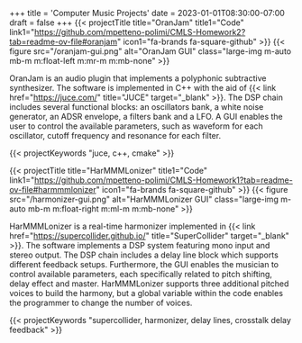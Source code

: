 +++
title = 'Computer Music Projects'
date = 2023-01-01T08:30:00-07:00
draft = false
+++
{{< projectTitle title="OranJam"
title1="Code" link1="https://github.com/mpetteno-polimi/CMLS-Homework2?tab=readme-ov-file#oranjam" icon1="fa-brands fa-square-github" >}}
{{< figure src="/oranjam-gui.png" alt="OranJam GUI" class="large-img m-auto mb-m m:float-left m:mr-m m:mb-none" >}}

OranJam is an audio plugin that implements a polyphonic subtractive synthesizer. The software is implemented in 
C++ with the aid of {{< link href="https://juce.com/" title="JUCE" target="_blank" >}}. The DSP chain includes several 
functional blocks: an oscillators bank, a white noise generator, an ADSR envelope, a filters bank and a LFO. A GUI 
enables the user to control the available parameters, such as waveform for each oscillator, cutoff frequency and 
resonance for each filter.

{{< projectKeywords "juce, c++, cmake" >}}

<div class="m:mb-l clear-both"></div>

{{< projectTitle title="HarMMMLonizer"
title1="Code" link1="https://github.com/mpetteno-polimi/CMLS-Homework1?tab=readme-ov-file#harmmmlonizer" icon1="fa-brands fa-square-github" >}}
{{< figure src="/harmonizer-gui.png" alt="HarMMMLonizer GUI" class="large-img m-auto mb-m m:float-right m:ml-m m:mb-none" >}}

HarMMMLonizer is a real-time harmonizer implemented in 
{{< link href="https://supercollider.github.io/" title="SuperCollider" target="_blank" >}}. The software implements a 
DSP system featuring mono input and stereo output. The DSP chain includes a delay line block which supports different 
feedback setups. Furthermore, the GUI enables the musician to control available parameters, each specifically related
to pitch shifting, delay effect and master. HarMMMLonizer supports three additional pitched voices to build the harmony,
but a global variable within the code enables the programmer to change the number of voices.

{{< projectKeywords "supercollider, harmonizer, delay lines, crosstalk delay feedback" >}}

<div class="m:mb-l clear-both"></div>
